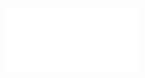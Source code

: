 ![Proposition 186. This doctrine of the Kingdom sustained by the Analogy of Scripture, the Analogy of Faith, and the Analogy of Tradition.](Proposition%20186.%20This%20doctrine%20of%20the%20Kingdom%20sustained%20by%20the%20Analogy%20of%20Scripture,%20the%20Analogy%20of%20Faith,%20and%20the%20Analogy%20of%20Tradition..md)